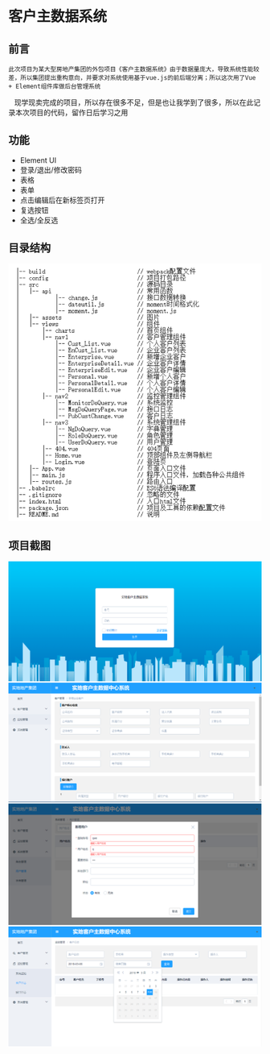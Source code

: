 客户主数据系统
================

## 前言
    此次项目为某大型房地产集团的外包项目《客户主数据系统》由于数据量庞大，导致系统性能较差，所以集团提出重构意向，并要求对系统使用基于vue.js的前后端分离；所以这次用了Vue + Element组件库做后台管理系统
    现学现卖完成的项目，所以存在很多不足，但是也让我学到了很多，所以在此记录本次项目的代码，留作日后学习之用

## 功能
* Element UI
* 登录/退出/修改密码
* 表格
* 表单
* 点击编辑后在新标签页打开
* 复选按钮
* 全选/全反选

## 目录结构
![Structure ](https://github.com/sanzaijie/readme_image/blob/master/D52501FD-1ED9-4e2e-A2BA-79C2642E9E63.png)

## 项目截图
![login](https://github.com/sanzaijie/readme_image/blob/master/734DC142-FD2E-4efa-BC5F-CC8C9D77ABA0.png)
![login](https://github.com/sanzaijie/readme_image/blob/master/8AB610CC-B67D-4f63-B7E9-FCDADC89A939.png)
![login](https://github.com/sanzaijie/readme_image/blob/master/ADCECDFD-705A-48e0-95AF-FDE5C1B206BE.png)
![login](https://github.com/sanzaijie/readme_image/blob/master/DE036CD4-AB3F-48e8-9E01-43285EC79B6D.png)
